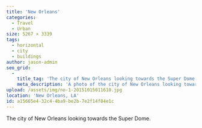```yaml
---
title: 'New Orleans'
categories:
  - Travel
  - Urban
size: 5267 × 3339
tags:
  - horizontal
  - city
  - buildings
author: jason-admin
seo_grid:
  -
    title_tag: 'The city of New Orleans looking towards the Super Dome.'
    meta_description: 'A photo of the city of New Orleans looking towards the Super Dome.'
upload: /assets/img/no-1-20151015011610.jpg
location: 'New Orleans, LA'
id: a15665e4-32c4-4ba9-be2b-7e2f14f84e1c
---
```

The city of New Orleans looking towards the Super Dome.